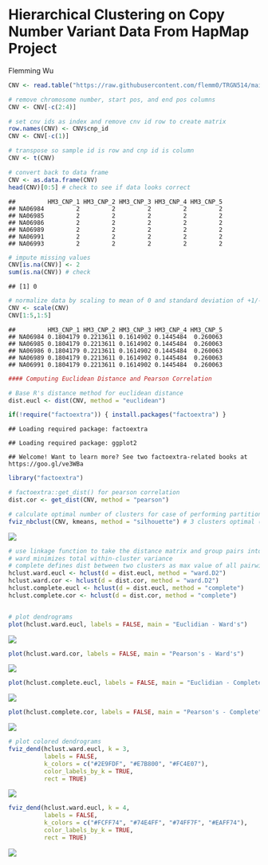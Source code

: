 Hierarchical Clustering on Copy Number Variant Data From HapMap Project
================
Flemming Wu

``` r
CNV <- read.table("https://raw.githubusercontent.com/flemm0/TRGN514/main/Week7/hm3_cnv_submission.txt", header = TRUE, sep = "\t")

# remove chromosome number, start pos, and end pos columns
CNV <- CNV[-c(2:4)]

# set cnv ids as index and remove cnv id row to create matrix
row.names(CNV) <- CNV$cnp_id
CNV <- CNV[-c(1)]

# transpose so sample id is row and cnp id is column
CNV <- t(CNV)

# convert back to data frame
CNV <- as.data.frame(CNV)
head(CNV)[0:5] # check to see if data looks correct
```

    ##         HM3_CNP_1 HM3_CNP_2 HM3_CNP_3 HM3_CNP_4 HM3_CNP_5
    ## NA06984         2         2         2         2         2
    ## NA06985         2         2         2         2         2
    ## NA06986         2         2         2         2         2
    ## NA06989         2         2         2         2         2
    ## NA06991         2         2         2         2         2
    ## NA06993         2         2         2         2         2

``` r
# impute missing values
CNV[is.na(CNV)] <- 2
sum(is.na(CNV)) # check
```

    ## [1] 0

``` r
# normalize data by scaling to mean of 0 and standard deviation of +1/-1
CNV <- scale(CNV)
CNV[1:5,1:5]
```

    ##         HM3_CNP_1 HM3_CNP_2 HM3_CNP_3 HM3_CNP_4 HM3_CNP_5
    ## NA06984 0.1804179 0.2213611 0.1614902 0.1445484  0.260063
    ## NA06985 0.1804179 0.2213611 0.1614902 0.1445484  0.260063
    ## NA06986 0.1804179 0.2213611 0.1614902 0.1445484  0.260063
    ## NA06989 0.1804179 0.2213611 0.1614902 0.1445484  0.260063
    ## NA06991 0.1804179 0.2213611 0.1614902 0.1445484  0.260063

``` r
#### Computing Euclidean Distance and Pearson Correlation

# Base R's distance method for euclidean distance
dist.eucl <- dist(CNV, method = "euclidean")

if(!require("factoextra")) { install.packages("factoextra") }
```

    ## Loading required package: factoextra

    ## Loading required package: ggplot2

    ## Welcome! Want to learn more? See two factoextra-related books at https://goo.gl/ve3WBa

``` r
library("factoextra")

# factoextra::get_dist() for pearson correlation
dist.cor <- get_dist(CNV, method = "pearson")

# calculate optimal number of clusters for case of performing partitioning clustering
fviz_nbclust(CNV, kmeans, method = "silhouette") # 3 clusters optimal (same as PCA)
```

![](README_files/figure-gfm/Distance%20Computations-1.png)<!-- -->

``` r
# use linkage function to take the distance matrix and group pairs into clusters based on similarity
# ward minimizes total within-cluster variance
# complete defines dist between two clusters as max value of all pairwise distances between elements in the two clusters
hclust.ward.eucl <- hclust(d = dist.eucl, method = "ward.D2") 
hclust.ward.cor <- hclust(d = dist.cor, method = "ward.D2")
hclust.complete.eucl <- hclust(d = dist.eucl, method = "complete")
hclust.complete.cor <- hclust(d = dist.cor, method = "complete")


# plot dendrograms
plot(hclust.ward.eucl, labels = FALSE, main = "Euclidian - Ward's")
```

![](README_files/figure-gfm/plot-1.png)<!-- -->

``` r
plot(hclust.ward.cor, labels = FALSE, main = "Pearson's - Ward's")
```

![](README_files/figure-gfm/plot-2.png)<!-- -->

``` r
plot(hclust.complete.eucl, labels = FALSE, main = "Euclidian - Complete")
```

![](README_files/figure-gfm/plot-3.png)<!-- -->

``` r
plot(hclust.complete.cor, labels = FALSE, main = "Pearson's - Complete")
```

![](README_files/figure-gfm/plot-4.png)<!-- -->

``` r
# plot colored dendrograms
fviz_dend(hclust.ward.eucl, k = 3,
          labels = FALSE,
          k_colors = c("#2E9FDF", "#E7B800", "#FC4E07"),
          color_labels_by_k = TRUE,
          rect = TRUE)
```

![](README_files/figure-gfm/plot-5.png)<!-- -->

``` r
fviz_dend(hclust.ward.eucl, k = 4,
          labels = FALSE,
          k_colors = c("#FCFF74", "#74E4FF", "#74FF7F", "#EAFF74"),
          color_labels_by_k = TRUE,
          rect = TRUE)
```

![](README_files/figure-gfm/plot-6.png)<!-- -->
